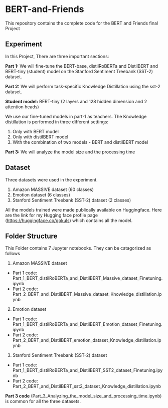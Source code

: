 # BERT-and-Friends
This repository contains the complete code for the BERT and Friends final Project

## Experiment

In this Project, There are three important sections:

**Part 1:** We will fine-tune the BERT-base, distilRoBERTa and DistilBERT and BERT-tiny (student) model on the Stanford Sentiment Treebank (SST-2) dataset.

**Part 2:** We will perform task-specific Knowledge Distillation using the sst-2 dataset.

**Student model:** BERT-tiny (2 layers and 128 hidden dimension and 2 attention heads)

We use our fine-tuned models in part-1 as teachers. The Knowledge distillation is performed in three different settings:

1.   Only with BERT model
2.   Only with distilBERT model
3.   With the combination of two models - BERT and distilBERT model 

**Part 3:** We will analyze the model size and the processing time

## Dataset

Three datasets were used in the experiment.

1. Amazon MASSIVE dataset (60 classes)
2. Emotion dataset (6 classes)
3. Stanford Sentiment Treebank (SST-2) dataset (2 classes)

All the models trained were made publically available on Huggingface. Here are the link for my Hugging face profile page (https://huggingface.co/gokuls) which contains all the model.

## Folder Structure

This Folder contains 7 Jupyter notebooks. They can be catagorized as follows

1. Amazon MASSIVE dataset
  * Part 1 code: Part_1_BERT_distilRoBERTa_and_DistilBERT_Massive_dataset_Finetuning.ipynb
  * Part 2 code: Part_2_BERT_and_DistilBERT_Massive_dataset_Knowledge_distillation.ipynb

2. Emotion dataset
  * Part 1 code: Part_1_BERT_distilRoBERTa_and_DistilBERT_Emotion_dataset_Finetuning.ipynb
  * Part 2 code: Part_2_BERT_and_DistilBERT_emotion_dataset_Knowledge_distillation.ipynb

3. Stanford Sentiment Treebank (SST-2) dataset
  * Part 1 code: Part_1_BERT_distilRoBERTa_and_DistilBERT_SST2_dataset_Finetuning.ipynb
  * Part 2 code: Part_2_BERT_and_DistilBERT_sst2_dataset_Knowledge_distillation.ipynb

**Part 3 code** (Part_3_Analyzing_the_model_size_and_processing_time.ipynb) is common for all the three datasets.

